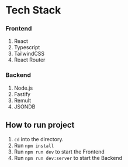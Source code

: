# Tech Stack

### Frontend

1. React
2. Typescript
3. TailwindCSS
4. React Router

### Backend

1. Node.js
2. Fastify
3. Remult
4. JSONDB

## How to run project

1. `cd` into the directory.
2. Run `npm install`
3. Run `npm run dev` to start the Frontend
4. Run `npm run dev:server` to start the Backend
